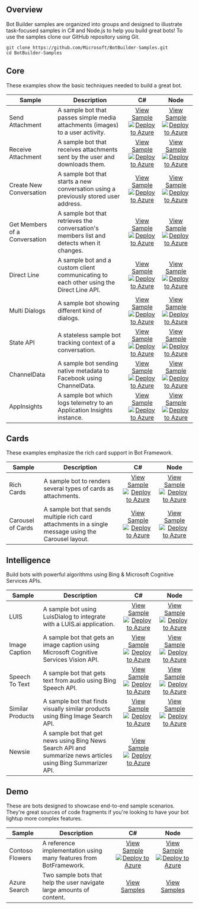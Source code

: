 ## Overview

Bot Builder samples are organized into groups and designed to illustrate task-focused samples in C# and Node.js to help you build great bots!  To use the samples clone our GitHub repository using Git.

    git clone https://github.com/Microsoft/BotBuilder-Samples.git
    cd BotBuilder-Samples
## Core
These examples show the basic techniques needed to build a great bot.

Sample | Description | C# | Node
------------ | ------------- | :-----------: | :-----------:
Send Attachment | A sample bot that passes simple media attachments (images) to a user activity. | [View Sample](/CSharp/core-SendAttachment)[![Deploy to Azure][Deploy Button]][Deploy CSharp/SendAttachment] | [View Sample](/Node/core-SendAttachment)[![Deploy to Azure][Deploy Button]][Deploy Node/SendAttachment]
Receive Attachment | A sample bot that receives attachments sent by the user and downloads them. | [View Sample](/CSharp/core-ReceiveAttachment)[![Deploy to Azure][Deploy Button]][Deploy CSharp/ReceiveAttachment] | [View Sample](/Node/core-ReceiveAttachment)[![Deploy to Azure][Deploy Button]][Deploy Node/ReceiveAttachment]
Create New Conversation | A sample bot that starts a new conversation using a previously stored user address. | [View Sample](/CSharp/core-CreateNewConversation)[![Deploy to Azure][Deploy Button]][Deploy CSharp/CreateNewConversation] | [View Sample](/Node/core-CreateNewConversation)[![Deploy to Azure][Deploy Button]][Deploy Node/CreateNewConversation]
Get Members of a Conversation | A sample bot that retrieves the conversation's members list and detects when it changes. | [View Sample](/CSharp/core-GetConversationMembers)[![Deploy to Azure][Deploy Button]][Deploy CSharp/GetConversationMembers] | [View Sample](/Node/core-GetConversationMembers)[![Deploy to Azure][Deploy Button]][Deploy Node/GetConversationMembers]
Direct Line | A sample bot and a custom client communicating to each other using the Direct Line API. | [View Sample](/CSharp/core-DirectLine)[![Deploy to Azure][Deploy Button]][Deploy CSharp/DirectLine] | [View Sample](/Node/core-DirectLine)[![Deploy to Azure][Deploy Button]][Deploy Node/DirectLine]
Multi Dialogs | A sample bot showing different kind of dialogs. | [View Sample](/CSharp/core-MultiDialogs)[![Deploy to Azure][Deploy Button]][Deploy CSharp/MultiDialogs] | [View Sample](/Node/core-MultiDialogs)[![Deploy to Azure][Deploy Button]][Deploy Node/MultiDialogs]
State API | A stateless sample bot tracking context of a conversation. | [View Sample](/CSharp/core-State)[![Deploy to Azure][Deploy Button]][Deploy CSharp/State] | [View Sample](/Node/core-State)[![Deploy to Azure][Deploy Button]][Deploy Node/State]
ChannelData | A sample bot sending native metadata to Facebook using ChannelData. | [View Sample](/CSharp/core-ChannelData)[![Deploy to Azure][Deploy Button]][Deploy CSharp/ChannelData] | [View Sample](/Node/core-ChannelData)[![Deploy to Azure][Deploy Button]][Deploy Node/ChannelData]
AppInsights | A sample bot which logs telemetry to an Application Insights instance. | [View Sample](/CSharp/core-AppInsights)[![Deploy to Azure][Deploy Button]][Deploy CSharp/AppInsights] | [View Sample](/Node/core-AppInsights)[![Deploy to Azure][Deploy Button]][Deploy Node/AppInsights]

## Cards
These examples emphasize the rich card support in Bot Framework.

Sample | Description | C# | Node
------------ | ------------- | :-----------: | :-----------:
Rich Cards | A sample bot to renders several types of cards as attachments. | [View Sample](/CSharp/cards-RichCards)[![Deploy to Azure][Deploy Button]][Deploy CSharp/RichCards] | [View Sample](/Node/cards-RichCards)[![Deploy to Azure][Deploy Button]][Deploy Node/RichCards]
Carousel of Cards | A sample bot that sends multiple rich card attachments in a single message using the Carousel layout. | [View Sample](/CSharp/cards-CarouselCards)[![Deploy to Azure][Deploy Button]][Deploy CSharp/CarouselCards] | [View Sample](/Node/cards-CarouselCards)[![Deploy to Azure][Deploy Button]][Deploy Node/CarouselCards]

## Intelligence
Build bots with powerful algorithms using Bing & Microsoft Cognitive Services APIs.

Sample | Description | C# | Node
------------ | ------------- | :-----------: | :-----------:
LUIS | A sample bot using LuisDialog to integrate with a LUIS.ai application. | [View Sample](/CSharp/intelligence-LUIS)[![Deploy to Azure][Deploy Button]][Deploy CSharp/LUIS] | [View Sample](/Node/intelligence-LUIS)[![Deploy to Azure][Deploy Button]][Deploy Node/LUIS]
Image Caption | A sample bot that gets an image caption using Microsoft Cognitive Services Vision API. | [View Sample](/CSharp/intelligence-ImageCaption)[![Deploy to Azure][Deploy Button]][Deploy CSharp/ImageCaption] | [View Sample](/Node/intelligence-ImageCaption)[![Deploy to Azure][Deploy Button]][Deploy Node/ImageCaption]
Speech To Text | A sample bot that gets text from audio using Bing Speech API. | [View Sample](/CSharp/intelligence-SpeechToText)[![Deploy to Azure][Deploy Button]][Deploy CSharp/SpeechToText] | [View Sample](/Node/intelligence-SpeechToText)[![Deploy to Azure][Deploy Button]][Deploy Node/SpeechToText]
Similar Products | A sample bot that finds visually similar products using Bing Image Search API. | [View Sample](/CSharp/intelligence-SimilarProducts)[![Deploy to Azure][Deploy Button]][Deploy CSharp/SimilarProducts] | [View Sample](/Node/intelligence-SimilarProducts)[![Deploy to Azure][Deploy Button]][Deploy Node/SimilarProducts]
Newsie | A sample bot that get news using Bing News Search API and summarize news articles using Bing Summarizer API. | [View Sample](/CSharp/intelligence-Newsie)[![Deploy to Azure][Deploy Button]][Deploy CSharp/Newsie]

## Demo
These are bots designed to showcase end-to-end sample scenarios. They're great sources of code fragments if you're looking to have your bot lightup more complex features.

Sample | Description | C# | Node
------------ | ------------- | :-----------: | :-----------:
Contoso Flowers | A reference implementation using many features from BotFramework. | [View Sample](/CSharp/demo-ContosoFlowers)[![Deploy to Azure][Deploy Button]][Deploy CSharp/ContosoFlowers] | [View Sample](/Node/demo-ContosoFlowers)[![Deploy to Azure][Deploy Button]][Deploy Node/ContosoFlowers]
Azure Search | Two sample bots that help the user navigate large amounts of content. | [View Samples](/CSharp/demo-Search) | [View Samples](/Node/demo-Search)


[Deploy Button]: https://azuredeploy.net/deploybutton.png
[Deploy CSharp/SendAttachment]: https://azuredeploy.net?repository=https://github.com/microsoft/BotBuilder-Samples/tree/master/CSharp/core-SendAttachment
[Deploy Node/SendAttachment]: https://azuredeploy.net/?repository=https://github.com/microsoft/BotBuilder-Samples/tree/master/Node/core-SendAttachment
[Deploy CSharp/ReceiveAttachment]: https://azuredeploy.net?repository=https://github.com/microsoft/BotBuilder-Samples/tree/master/CSharp/core-ReceiveAttachment
[Deploy Node/ReceiveAttachment]: https://azuredeploy.net/?repository=https://github.com/microsoft/BotBuilder-Samples/tree/master/Node/core-ReceiveAttachment
[Deploy CSharp/RichCards]: https://azuredeploy.net?repository=https://github.com/microsoft/BotBuilder-Samples/tree/master/CSharp/cards-RichCards
[Deploy Node/RichCards]: https://azuredeploy.net/?repository=https://github.com/microsoft/BotBuilder-Samples/tree/master/Node/cards-RichCards
[Deploy CSharp/CarouselCards]: https://azuredeploy.net?repository=https://github.com/microsoft/BotBuilder-Samples/tree/master/CSharp/cards-CarouselCards
[Deploy Node/CarouselCards]: https://azuredeploy.net/?repository=https://github.com/microsoft/BotBuilder-Samples/tree/master/Node/cards-CarouselCards
[Deploy CSharp/CreateNewConversation]: https://azuredeploy.net?repository=https://github.com/microsoft/BotBuilder-Samples/tree/master/CSharp/core-CreateNewConversation
[Deploy Node/CreateNewConversation]: https://azuredeploy.net/?repository=https://github.com/microsoft/BotBuilder-Samples/tree/master/Node/core-CreateNewConversation
[Deploy CSharp/GetConversationMembers]: https://azuredeploy.net?repository=https://github.com/microsoft/BotBuilder-Samples/tree/master/CSharp/core-GetConversationMembers
[Deploy Node/GetConversationMembers]: https://azuredeploy.net/?repository=https://github.com/microsoft/BotBuilder-Samples/tree/master/Node/core-GetConversationMembers
[Deploy CSharp/DirectLine]: https://azuredeploy.net?repository=https://github.com/microsoft/BotBuilder-Samples/tree/master/CSharp/core-DirectLine
[Deploy Node/DirectLine]: https://azuredeploy.net/?repository=https://github.com/microsoft/BotBuilder-Samples/tree/master/Node/core-DirectLine
[Deploy CSharp/MultiDialogs]: https://azuredeploy.net?repository=https://github.com/microsoft/BotBuilder-Samples/tree/master/CSharp/core-MultiDialogs
[Deploy Node/MultiDialogs]: https://azuredeploy.net/?repository=https://github.com/microsoft/BotBuilder-Samples/tree/master/Node/core-MultiDialogs
[Deploy CSharp/State]: https://azuredeploy.net?repository=https://github.com/microsoft/BotBuilder-Samples/tree/master/CSharp/core-State
[Deploy Node/State]: https://azuredeploy.net/?repository=https://github.com/microsoft/BotBuilder-Samples/tree/master/Node/core-State
[Deploy CSharp/LUIS]: https://azuredeploy.net?repository=https://github.com/microsoft/BotBuilder-Samples/tree/master/CSharp/intelligence-LUIS
[Deploy Node/LUIS]: https://azuredeploy.net/?repository=https://github.com/microsoft/BotBuilder-Samples/tree/master/Node/intelligence-LUIS
[Deploy CSharp/ChannelData]: https://azuredeploy.net?repository=https://github.com/microsoft/BotBuilder-Samples/tree/master/CSharp/core-ChannelData
[Deploy Node/ChannelData]: https://azuredeploy.net/?repository=https://github.com/microsoft/BotBuilder-Samples/tree/master/Node/core-ChannelData
[Deploy CSharp/ContosoFlowers]: https://azuredeploy.net?repository=https://github.com/microsoft/BotBuilder-Samples/tree/master/CSharp/demo-ContosoFlowers
[Deploy Node/ContosoFlowers]: https://azuredeploy.net/?repository=https://github.com/microsoft/BotBuilder-Samples/tree/master/Node/demo-ContosoFlowers
[Deploy CSharp/ImageCaption]: https://azuredeploy.net?repository=https://github.com/microsoft/BotBuilder-Samples/tree/master/CSharp/intelligence-ImageCaption
[Deploy Node/ImageCaption]: https://azuredeploy.net?repository=https://github.com/microsoft/BotBuilder-Samples/tree/master/Node/intelligence-ImageCaption
[Deploy CSharp/SpeechToText]: https://azuredeploy.net?repository=https://github.com/microsoft/BotBuilder-Samples/tree/master/CSharp/intelligence-SpeechToText
[Deploy Node/SpeechToText]: https://azuredeploy.net?repository=https://github.com/microsoft/BotBuilder-Samples/tree/master/Node/intelligence-SpeechToText
[Deploy CSharp/SimilarProducts]: https://azuredeploy.net?repository=https://github.com/microsoft/BotBuilder-Samples/tree/master/CSharp/intelligence-SimilarProducts
[Deploy Node/SimilarProducts]: https://azuredeploy.net?repository=https://github.com/microsoft/BotBuilder-Samples/tree/master/Node/intelligence-SimilarProducts
[Deploy CSharp/AppInsights]: https://azuredeploy.net?repository=https://github.com/microsoft/BotBuilder-Samples/tree/master/CSharp/core-AppInsights
[Deploy Node/AppInsights]: https://azuredeploy.net/?repository=https://github.com/microsoft/BotBuilder-Samples/tree/master/Node/core-AppInsights
[Deploy CSharp/Newsie]: https://azuredeploy.net?repository=https://github.com/microsoft/BotBuilder-Samples/tree/master/CSharp/intelligence-Newsie